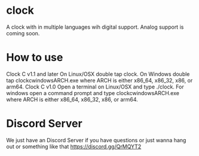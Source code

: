 # clock
A clock with in multiple languages wih digital support. Analog support is coming soon.
# How to use
Clock C v1.1 and later
On Linux/OSX double tap clock. On Windows double tap clockcwindowsARCH.exe where ARCH is either x86_64, x86_32, x86, or arm64.
Clock C v1.0
Open a terminal on Linux/OSX and type ./clock. For windows open a command prompt and type clockcwindowsARCH.exe where ARCH is either x86_64, x86_32, x86, or arm64.
# Discord Server
We just have an Discord Server if you have questions or just wanna hang out or something like that https://discord.gg/QrMQYT2

